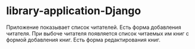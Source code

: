 # library-application-Django
Приложение показывает список читателей. Есть форма добавления читателя.
При выбоче читателя появляется список читаемых им книг с формой добавления книг.
Есть форма редактирования книг.

